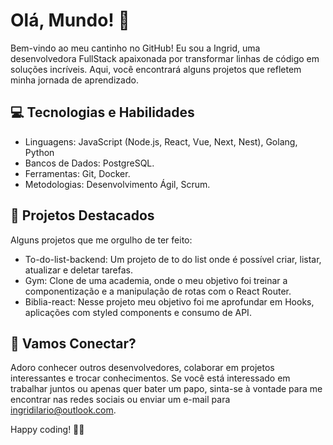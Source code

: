 # Olá, Mundo! 👋
Bem-vindo ao meu cantinho no GitHub! Eu sou a Ingrid, uma desenvolvedora FullStack apaixonada por transformar linhas de código em soluções incríveis. Aqui, você encontrará alguns projetos que refletem minha jornada de aprendizado.

## 💻 Tecnologias e Habilidades
- Linguagens: JavaScript (Node.js, React, Vue, Next, Nest), Golang, Python
- Bancos de Dados: PostgreSQL.
- Ferramentas: Git, Docker.
- Metodologias: Desenvolvimento Ágil, Scrum.
  
## 🚀 Projetos Destacados
Alguns projetos que me orgulho de ter feito:

- To-do-list-backend: Um projeto de to do list onde é possível criar, listar, atualizar e deletar tarefas.
- Gym: Clone de uma academia, onde o meu objetivo foi treinar a componentização e a manipulação de rotas com o React Router.
- Biblia-react: Nesse projeto meu objetivo foi me aprofundar em Hooks, aplicações com styled components e consumo de API.

## 🤝 Vamos Conectar?
Adoro conhecer outros desenvolvedores, colaborar em projetos interessantes e trocar conhecimentos. Se você está interessado em trabalhar juntos ou apenas quer bater um papo, sinta-se à vontade para me encontrar nas redes sociais ou enviar um e-mail para ingridilario@outlook.com.

Happy coding! 🚀✨
